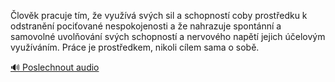 
Člověk pracuje tím, že využívá svých sil a schopností coby prostředku k odstranění pociťované nespokojenosti a že nahrazuje spontánní a samovolné uvolňování svých schopností a nervového napětí jejich účelovým využíváním. Práce je prostředkem, nikoli cílem sama o sobě.

[🔊 Poslechnout audio](/data/7-paragraphs/audio/chapter_32/para_007-lovk-pracuje-tm-e-vyuv-svch-sil-a-schopno.mp3)

